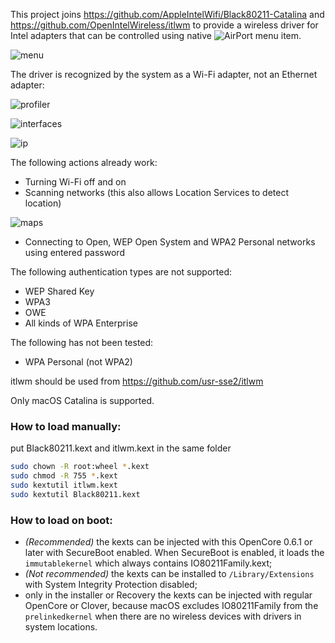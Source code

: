 This project joins https://github.com/AppleIntelWifi/Black80211-Catalina and https://github.com/OpenIntelWireless/itlwm to provide a wireless driver for Intel adapters that can be controlled using native ![AirPort](NetworkMenuIcon.png) menu item.

![menu](NetworkMenu.png) 

The driver is recognized by the system as a Wi-Fi adapter, not an Ethernet adapter:

![profiler](SystemProfiler.png)

![interfaces](NetworkInterfaces.png)

![ip](IPSettings.png)

The following actions already work:
- Turning Wi-Fi off and on
- Scanning networks (this also allows Location Services to detect location)

![maps](Maps.png)

- Connecting to Open, WEP Open System and WPA2 Personal networks using entered password

The following authentication types are not supported:
- WEP Shared Key
- WPA3
- OWE
- All kinds of WPA Enterprise

The following has not been tested:
- WPA Personal (not WPA2)

itlwm should be used from https://github.com/usr-sse2/itlwm

Only macOS Catalina is supported.

### How to load manually:
put Black80211.kext and itlwm.kext in the same folder
```bash
sudo chown -R root:wheel *.kext
sudo chmod -R 755 *.kext
sudo kextutil itlwm.kext
sudo kextutil Black80211.kext
```

### How to load on boot:
- *(Recommended)* the kexts can be injected with this OpenCore 0.6.1 or later with SecureBoot enabled. When SecureBoot is enabled, it loads the `immutablekernel` which always contains IO80211Family.kext;
- *(Not recommended)* the kexts can be installed to `/Library/Extensions` with System Integrity Protection disabled;
- only in the installer or Recovery the kexts can be injected with regular OpenCore or Clover, because macOS excludes IO80211Family from the `prelinkedkernel` when there are no wireless devices with drivers in system locations.
